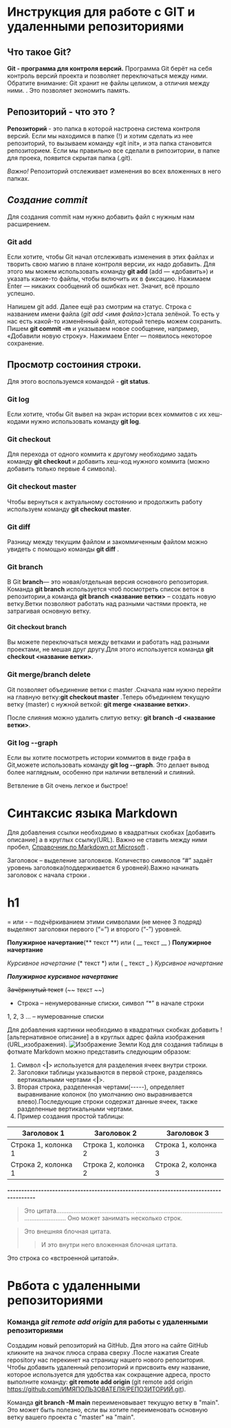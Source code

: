 # Инструкция для работе с GIT и удаленными репозиториями

## Что такое Git? 
**Git - программа для контроля версий.** Программа Git берёт на себя контроль версий
проекта и позволяет переключаться между
ними. Обратите внимание: Git хранит не файлы целиком, а отличия между ними.
. Это позволяет
экономить память. 

## Репозиторий - что это ?

**Репозиторий** - это папка в которой настроена система контроля версий. Если мы находимся в папке (!) и хотим сделать из нее репозиторий, то вызываем команду «git init», и эта папка становится репозиторием. Если мы правильно все сделали в рипозитории, в папке для проека, появится скрытая папка (.git).

*Важно!* Репозиторий отслеживает изменения во всех вложенных в него папках.

## *Создание commit*

Для создания commit нам нужно добавить файл с нужным нам расширением.

### Git add 

Если хотите, чтобы Git начал отслеживать изменения в этих файлах и творить свою магию в
плане контроля версии, их надо добавить. Для этого мы можем использовать команду **git add** (add — «добавить») и указать какие-то
файлы, чтобы включить их в фиксацию. Нажимаем
Enter — никаких сообщений об ошибках нет. Значит, всё прошло успешно.

Напишем git add. Далее ещё раз смотрим на статус. Строка с названием имени файла (*git add <имя файла>*)стала зелёной. То
есть у нас есть какой-то изменённый файл, который теперь можем сохранить. Пишем  **git commit -m** и указываем новое сообщение, например, «Добавили новую строку». Нажимаем Enter
— появилось некоторое сохранение.

## Просмотр состоиния строки.

Для этого воспользуемся командой - **git status**.

### Git log 

Если хотите, чтобы Git вывел на экран истории всех коммитов с их хеш-кодами нужно использовать команду **git log**.

### Git checkout 

Для перехода от одного коммита к другому необходимо задать команду **git checkout** и добавить хеш-код нужного коммита (можно добавить только первые 4 символа).

 ### Git checkout master
Чтобы  вернуться к актуальному состоянию и продолжить работу используем команду **git checkout master**.

### Git diff

Разницу между текущим файлом и закоммиченным файлом можно увидеть с помощью команды **git diff** .

### Git branch
В Git **branch**— это новая/отдельная версия основного репозитория. Команда **git branch** используется чтоб посмотреть список веток в репозитории,а команда **git branch <название ветки>** – создать новую ветку.Ветки позволяют работать над разными частями проекта, не затрагивая основную ветку.
#### Git checkout branch 
Вы можете переключаться между ветками и работать над разными проектами, не мешая друг другу.Для этого используется команда **git checkout <название ветки>**.

### Git merge/branch delete 
Git позволяет объединение ветки с master .Сначала нам нужно перейти на главную ветку:**git checkout master** .Теперь объединяем текущую ветку (master) с нужной веткой: **git merge <название ветки>**.

После слияния можно удалить слитую ветку: **git branch -d <название ветки>**.   

### Git log --graph
Если вы хотите посмотреть истории коммитов в виде графа в Git,можете использовать команду **git log --graph**. Это делает вывод более наглядным, особенно при наличии ветвлений и слияний. 

Ветвление в Git очень легкое и быстрое!

# Синтаксис языка Markdown
Для добавления ссылки необходимо в квадратных скобках [добавить описание]  а в круглых ссылку(URL). Важно не ставить между ними пробел, [Справочник по Markdown от Microsoft](https://docs.microsoft.com/ru-ru/contribute/markdown-reference) .

Заголовок – выделение заголовков. Количество символов “#” задаёт уровень заголовка(поддерживается 6 уровней).Важно начинать заголовок с начала строки .
# h1 

= или - – подчёркиванием этими символами (не менее 3 подряд) выделяют заголовки первого
(“=”) и второго (“-”) уровней.

**Полужирное начертание**(** текст **) или ( __ текст __ ) __Полужирное начертание__

*Курсивное начертание* (* текст *) или ( _ текст _ ) _Курсивное начертание_

***Полужирное курсивное начертание***

~~Зачёркнутый текст~~ (~~ текст ~~)

* Строка – ненумерованные списки, символ “*” в начале строки

1, 2, 3 … – нумерованные списки


Для добавления картинки необходимо в квадратных скобках добавить ![альтернативное описание]  а в круглых адрес файла изображения (URL_изображения).
![Изображение Земли](1.jpg) Код для создания таблицы в фотмате Markdown можно представить следующим образом:
1. Символ <**|**> используется для разделения ячеек внутри строки.
2. Заголовки таблицы указываются в первой строке, разделяясь вертикальными чертами <**|**>.
3. Вторая строка, разделенная чертами(-----), определяет выравнивание колонок (по умолчанию оно выравнивается влево).Последующие строки содержат данные ячеек, также разделенные вертикальными чертами.
4. Пример создания простой таблицы:

|Заголовок 1 | Заголовок 2 | Заголовок 3 |
|-------------|-------------|-------------|
| Строка 1, колонка 1 | Строка 1, колонка 2 | Строка 1, колонка 3 |
| Строка 2, колонка 1 | Строка 2, колонка 2 | Строка 2, колонка 3 | 

**--------------------------------------------------------------------------------------**
> Это цитата............................................. .................................................. ........................
> Оно может занимать несколько строк.

>Это внешняя блочная цитата.
>> И это внутри него вложенная блочная цитата.

Это строка со «встроенной цитатой».

# Рвбота с удаленными репозиториями

### Команда *git remote add origin* для работы с удаленными репозиториями
Создадим новый репозиторий на GitHub. Для этого на сайте GitHub кликните на значок плюса справа сверху .После нажатия Create repository нас перекинет на страницу нашего нового репозитория. 
Чтобы добавить удаленный репозиторий и присвоить ему название, которое используется для удобства как сокращение адреса, просто выполните команду:
**git remote add origin <URL>**(git remote add origin https://github.com/ИМЯПОЛЬЗОВАТЕЛЯ/РЕПОЗИТОРИЙ.git).

Команда **git branch -M main** переименовывает текущую ветку в "main". Это может быть полезно, если вы хотите переименовать основную ветку вашего проекта с "master" на "main".
